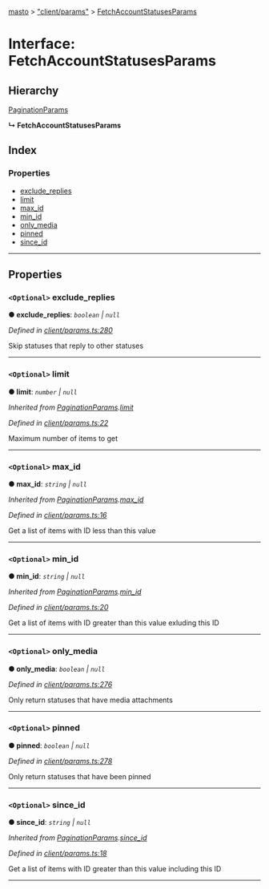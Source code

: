 [masto](../README.md) > ["client/params"](../modules/_client_params_.md) > [FetchAccountStatusesParams](../interfaces/_client_params_.fetchaccountstatusesparams.md)

# Interface: FetchAccountStatusesParams

## Hierarchy

 [PaginationParams](_client_params_.paginationparams.md)

**↳ FetchAccountStatusesParams**

## Index

### Properties

* [exclude_replies](_client_params_.fetchaccountstatusesparams.md#exclude_replies)
* [limit](_client_params_.fetchaccountstatusesparams.md#limit)
* [max_id](_client_params_.fetchaccountstatusesparams.md#max_id)
* [min_id](_client_params_.fetchaccountstatusesparams.md#min_id)
* [only_media](_client_params_.fetchaccountstatusesparams.md#only_media)
* [pinned](_client_params_.fetchaccountstatusesparams.md#pinned)
* [since_id](_client_params_.fetchaccountstatusesparams.md#since_id)

---

## Properties

<a id="exclude_replies"></a>

### `<Optional>` exclude_replies

**● exclude_replies**: *`boolean` \| `null`*

*Defined in [client/params.ts:280](https://github.com/neet/masto.js/blob/cdad6ed/src/client/params.ts#L280)*

Skip statuses that reply to other statuses

___
<a id="limit"></a>

### `<Optional>` limit

**● limit**: *`number` \| `null`*

*Inherited from [PaginationParams](_client_params_.paginationparams.md).[limit](_client_params_.paginationparams.md#limit)*

*Defined in [client/params.ts:22](https://github.com/neet/masto.js/blob/cdad6ed/src/client/params.ts#L22)*

Maximum number of items to get

___
<a id="max_id"></a>

### `<Optional>` max_id

**● max_id**: *`string` \| `null`*

*Inherited from [PaginationParams](_client_params_.paginationparams.md).[max_id](_client_params_.paginationparams.md#max_id)*

*Defined in [client/params.ts:16](https://github.com/neet/masto.js/blob/cdad6ed/src/client/params.ts#L16)*

Get a list of items with ID less than this value

___
<a id="min_id"></a>

### `<Optional>` min_id

**● min_id**: *`string` \| `null`*

*Inherited from [PaginationParams](_client_params_.paginationparams.md).[min_id](_client_params_.paginationparams.md#min_id)*

*Defined in [client/params.ts:20](https://github.com/neet/masto.js/blob/cdad6ed/src/client/params.ts#L20)*

Get a list of items with ID greater than this value exluding this ID

___
<a id="only_media"></a>

### `<Optional>` only_media

**● only_media**: *`boolean` \| `null`*

*Defined in [client/params.ts:276](https://github.com/neet/masto.js/blob/cdad6ed/src/client/params.ts#L276)*

Only return statuses that have media attachments

___
<a id="pinned"></a>

### `<Optional>` pinned

**● pinned**: *`boolean` \| `null`*

*Defined in [client/params.ts:278](https://github.com/neet/masto.js/blob/cdad6ed/src/client/params.ts#L278)*

Only return statuses that have been pinned

___
<a id="since_id"></a>

### `<Optional>` since_id

**● since_id**: *`string` \| `null`*

*Inherited from [PaginationParams](_client_params_.paginationparams.md).[since_id](_client_params_.paginationparams.md#since_id)*

*Defined in [client/params.ts:18](https://github.com/neet/masto.js/blob/cdad6ed/src/client/params.ts#L18)*

Get a list of items with ID greater than this value including this ID

___

